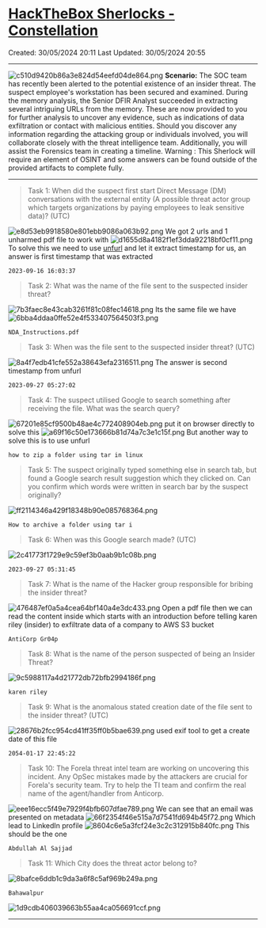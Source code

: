 # [HackTheBox Sherlocks - Constellation](https://app.hackthebox.com/sherlocks/Constellation)
Created: 30/05/2024 20:11
Last Updated: 30/05/2024 20:55
* * *
![c510d9420b86a3e824d54eefd04de864.png](..//resources/c510d9420b86a3e824d54eefd04de864.png)
**Scenario:**
The SOC team has recently been alerted to the potential existence of an insider threat. The suspect employee's workstation has been secured and examined. During the memory analysis, the Senior DFIR Analyst succeeded in extracting several intriguing URLs from the memory. These are now provided to you for further analysis to uncover any evidence, such as indications of data exfiltration or contact with malicious entities. Should you discover any information regarding the attacking group or individuals involved, you will collaborate closely with the threat intelligence team. Additionally, you will assist the Forensics team in creating a timeline. Warning : This Sherlock will require an element of OSINT and some answers can be found outside of the provided artifacts to complete fully.

* * *
>Task 1: When did the suspect first start Direct Message (DM) conversations with the external entity (A possible threat actor group which targets organizations by paying employees to leak sensitive data)? (UTC)

![e8d53eb9918580e801ebb9086a063b92.png](..//resources/e8d53eb9918580e801ebb9086a063b92.png)
We got 2 urls and 1 unharmed pdf file to work with
![d1655d8a4182f1ef3dda92218bf0cf11.png](..//resources/d1655d8a4182f1ef3dda92218bf0cf11.png)
To solve this we need to use [unfurl](https://dfir.blog/unfurl/) and let it extract timestamp for us, an answer is first timestamp that was extracted
```
2023-09-16 16:03:37
```

>Task 2: What was the name of the file sent to the suspected insider threat?

![7b3faec8e43cab3261f81c08fec14618.png](..//resources/7b3faec8e43cab3261f81c08fec14618.png)
Its the same file we have
![6bba4ddaa0ffe52e4f533407564503f3.png](..//resources/6bba4ddaa0ffe52e4f533407564503f3.png)
```
NDA_Instructions.pdf
```

>Task 3: When was the file sent to the suspected insider threat? (UTC)

![8a4f7edb41cfe552a38643efa2316511.png](..//resources/8a4f7edb41cfe552a38643efa2316511.png)
The answer is second timestamp from unfurl
```
2023-09-27 05:27:02
```

>Task 4: The suspect utilised Google to search something after receiving the file. What was the search query?

![67201e85cf9500b48ae4c772408904eb.png](..//resources/67201e85cf9500b48ae4c772408904eb.png)
put it on browser directly to solve this
![a69f16c50e173666b81d74a7c3e1c15f.png](..//resources/a69f16c50e173666b81d74a7c3e1c15f.png)
But another way to solve this is to use unfurl 
```
how to zip a folder using tar in linux
```

>Task 5: The suspect originally typed something else in search tab, but found a Google search result suggestion which they clicked on. Can you confirm which words were written in search bar by the suspect originally?

![ff2114346a429f18348b90e085768364.png](..//resources/ff2114346a429f18348b90e085768364.png)
```
How to archive a folder using tar i
```

>Task 6: When was this Google search made? (UTC)

![2c41773f1729e9c59ef3b0aab9b1c08b.png](..//resources/2c41773f1729e9c59ef3b0aab9b1c08b.png)
```
2023-09-27 05:31:45
```

>Task 7: What is the name of the Hacker group responsible for bribing the insider threat?

![476487ef0a5a4cea64bf140a4e3dc433.png](..//resources/476487ef0a5a4cea64bf140a4e3dc433.png)
Open a pdf file then we can read the content inside which starts with an introduction before telling karen riley (insider) to exfiltrate data of a company to AWS S3 bucket 
```
AntiCorp Gr04p
```

>Task 8: What is the name of the person suspected of being an Insider Threat?

![9c5988117a4d21772db72bfb2994186f.png](..//resources/9c5988117a4d21772db72bfb2994186f.png)
```
karen riley
```

>Task 9: What is the anomalous stated creation date of the file sent to the insider threat? (UTC)

![28676b2fcc954cd41ff35ff0b5bae639.png](..//resources/28676b2fcc954cd41ff35ff0b5bae639.png)
used exif tool to get a create date of this file
```
2054-01-17 22:45:22
```

>Task 10: The Forela threat intel team are working on uncovering this incident. Any OpSec mistakes made by the attackers are crucial for Forela's security team. Try to help the TI team and confirm the real name of the agent/handler from Anticorp.

![eee16ecc5f49e7929f4bfb607dfae789.png](..//resources/eee16ecc5f49e7929f4bfb607dfae789.png)
We can see that an email was presented on metadata
![66f2354f46e515a7d7541fd694b45f72.png](..//resources/66f2354f46e515a7d7541fd694b45f72.png)
Which lead to LinkedIn profile
![8604c6e5a3fcf24e3c2c312915b840fc.png](..//resources/8604c6e5a3fcf24e3c2c312915b840fc.png)
This should be the one
```
Abdullah Al Sajjad
```

>Task 11: Which City does the threat actor belong to?

![8bafce6ddb1c9da3a6f8c5af969b249a.png](..//resources/8bafce6ddb1c9da3a6f8c5af969b249a.png)
```
Bahawalpur
```

![1d9cdb406039663b55aa4ca056691ccf.png](..//resources/1d9cdb406039663b55aa4ca056691ccf.png)
* * *
